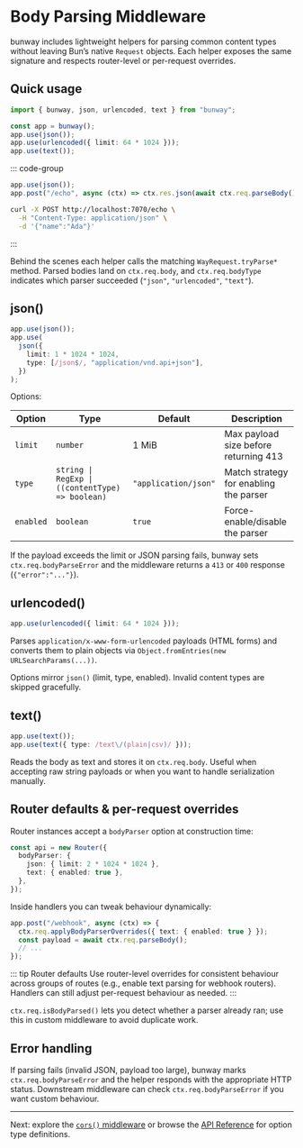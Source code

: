 # Body Parsing Middleware

bunway includes lightweight helpers for parsing common content types without leaving Bun’s native `Request` objects. Each helper exposes the same signature and respects router-level or per-request overrides.

## Quick usage

```ts
import { bunway, json, urlencoded, text } from "bunway";

const app = bunway();
app.use(json());
app.use(urlencoded({ limit: 64 * 1024 }));
app.use(text());
```

::: code-group

```ts [Server]
app.use(json());
app.post("/echo", async (ctx) => ctx.res.json(await ctx.req.parseBody()));
```

```bash [Client]
curl -X POST http://localhost:7070/echo \
  -H "Content-Type: application/json" \
  -d '{"name":"Ada"}'
```

:::

Behind the scenes each helper calls the matching `WayRequest.tryParse*` method. Parsed bodies land on `ctx.req.body`, and `ctx.req.bodyType` indicates which parser succeeded (`"json"`, `"urlencoded"`, `"text"`).

## json()

```ts
app.use(json());
app.use(
  json({
    limit: 1 * 1024 * 1024,
    type: [/json$/, "application/vnd.api+json"],
  })
);
```

Options:

| Option    | Type                                             | Default              | Description                            |
| --------- | ------------------------------------------------ | -------------------- | -------------------------------------- |
| `limit`   | `number`                                         | 1 MiB                | Max payload size before returning 413  |
| `type`    | `string \| RegExp \| ((contentType) => boolean)` | `"application/json"` | Match strategy for enabling the parser |
| `enabled` | `boolean`                                        | `true`               | Force-enable/disable the parser        |

If the payload exceeds the limit or JSON parsing fails, bunway sets `ctx.req.bodyParseError` and the middleware returns a `413` or `400` response (`{"error":"..."}`).

## urlencoded()

```ts
app.use(urlencoded({ limit: 64 * 1024 }));
```

Parses `application/x-www-form-urlencoded` payloads (HTML forms) and converts them to plain objects via `Object.fromEntries(new URLSearchParams(...))`.

Options mirror `json()` (limit, type, enabled). Invalid content types are skipped gracefully.

## text()

```ts
app.use(text());
app.use(text({ type: /text\/(plain|csv)/ }));
```

Reads the body as text and stores it on `ctx.req.body`. Useful when accepting raw string payloads or when you want to handle serialization manually.

## Router defaults & per-request overrides

Router instances accept a `bodyParser` option at construction time:

```ts
const api = new Router({
  bodyParser: {
    json: { limit: 2 * 1024 * 1024 },
    text: { enabled: true },
  },
});
```

Inside handlers you can tweak behaviour dynamically:

```ts
app.post("/webhook", async (ctx) => {
  ctx.req.applyBodyParserOverrides({ text: { enabled: true } });
  const payload = await ctx.req.parseBody();
  // ...
});
```

::: tip Router defaults
Use router-level overrides for consistent behaviour across groups of routes (e.g., enable text parsing for webhook routers). Handlers can still adjust per-request behaviour as needed.
:::

`ctx.req.isBodyParsed()` lets you detect whether a parser already ran; use this in custom middleware to avoid duplicate work.

## Error handling

If parsing fails (invalid JSON, payload too large), bunway marks `ctx.req.bodyParseError` and the helper responds with the appropriate HTTP status. Downstream middleware can check `ctx.req.bodyParseError` if you want custom behaviour.

---

Next: explore the [`cors()` middleware](cors.md) or browse the [API Reference](/api/index.html) for option type definitions.
